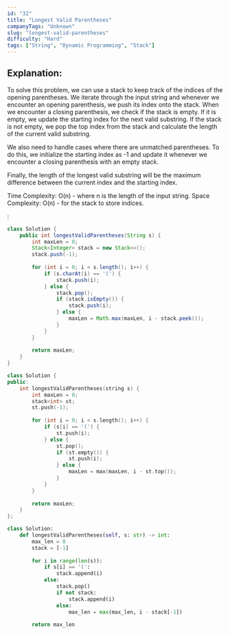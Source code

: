 ```yaml
---
id: "32"
title: "Longest Valid Parentheses"
companyTags: "Unknown"
slug: "longest-valid-parentheses"
difficulty: "Hard"
tags: ["String", "Dynamic Programming", "Stack"]
---
```


## Explanation:
To solve this problem, we can use a stack to keep track of the indices of the opening parentheses. We iterate through the input string and whenever we encounter an opening parenthesis, we push its index onto the stack. When we encounter a closing parenthesis, we check if the stack is empty. If it is empty, we update the starting index for the next valid substring. If the stack is not empty, we pop the top index from the stack and calculate the length of the current valid substring.

We also need to handle cases where there are unmatched parentheses. To do this, we initialize the starting index as -1 and update it whenever we encounter a closing parenthesis with an empty stack.

Finally, the length of the longest valid substring will be the maximum difference between the current index and the starting index.

Time Complexity: O(n) - where n is the length of the input string.
Space Complexity: O(n) - for the stack to store indices.

:

```java
class Solution {
    public int longestValidParentheses(String s) {
        int maxLen = 0;
        Stack<Integer> stack = new Stack<>();
        stack.push(-1);
        
        for (int i = 0; i < s.length(); i++) {
            if (s.charAt(i) == '(') {
                stack.push(i);
            } else {
                stack.pop();
                if (stack.isEmpty()) {
                    stack.push(i);
                } else {
                    maxLen = Math.max(maxLen, i - stack.peek());
                }
            }
        }
        
        return maxLen;
    }
}
```

```cpp
class Solution {
public:
    int longestValidParentheses(string s) {
        int maxLen = 0;
        stack<int> st;
        st.push(-1);
        
        for (int i = 0; i < s.length(); i++) {
            if (s[i] == '(') {
                st.push(i);
            } else {
                st.pop();
                if (st.empty()) {
                    st.push(i);
                } else {
                    maxLen = max(maxLen, i - st.top());
                }
            }
        }
        
        return maxLen;
    }
};
```

```python
class Solution:
    def longestValidParentheses(self, s: str) -> int:
        max_len = 0
        stack = [-1]
        
        for i in range(len(s)):
            if s[i] == '(':
                stack.append(i)
            else:
                stack.pop()
                if not stack:
                    stack.append(i)
                else:
                    max_len = max(max_len, i - stack[-1])
        
        return max_len
```